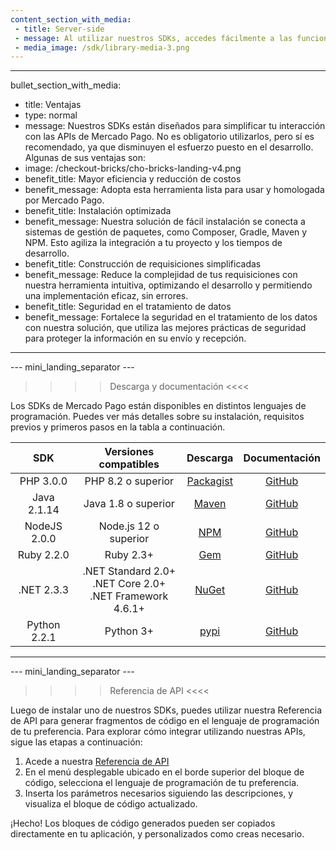 ```yaml
---
content_section_with_media: 
 - title: Server-side
 - message: Al utilizar nuestros SDKs, accedes fácilmente a las funcionalidades server-side de nuestras soluciones. Te permitirán crear diferentes transacciones, consultar sus estados, integrar pagos con tarjetas u otros medios, y realizar reembolsos o contracargos.
 - media_image: /sdk/library-media-3.png
---
```


---
bullet_section_with_media: 
 - title: Ventajas
 - type: normal
 - message: Nuestros SDKs están diseñados para simplificar tu interacción con las APIs de Mercado Pago. No es obligatorio utilizarlos, pero sí es recomendado, ya que disminuyen el esfuerzo puesto en el desarrollo. Algunas de sus ventajas son:
 - image: /checkout-bricks/cho-bricks-landing-v4.png
 - benefit_title: Mayor eficiencia y reducción de costos
 - benefit_message: Adopta esta herramienta lista para usar y homologada por Mercado Pago.
 - benefit_title: Instalación optimizada
 - benefit_message: Nuestra solución de fácil instalación se conecta a sistemas de gestión de paquetes, como Composer, Gradle, Maven y NPM. Esto agiliza la integración a tu proyecto y los tiempos de desarrollo. 
 - benefit_title: Construcción de requisiciones simplificadas
 - benefit_message: Reduce la complejidad de tus requisiciones con nuestra herramienta intuitiva, optimizando el desarrollo y permitiendo una implementación eficaz, sin errores.
 - benefit_title: Seguridad en el tratamiento de datos
 - benefit_message: Fortalece la seguridad en el tratamiento de los datos con nuestra solución, que utiliza las mejores prácticas de seguridad para proteger la información en su envío y recepción.
---

--- mini_landing_separator ---

>>>> Descarga y documentación <<<<

Los SDKs de Mercado Pago están disponibles en distintos lenguajes de programación. Puedes ver más detalles sobre su instalación, requisitos previos y primeros pasos en la tabla a continuación. 


|      SDK      |                    Versiones compatibles                   |  Descarga | Documentación |
|:-------------:|:--------------------------------------------------------:|:---------:|:------------:|
| PHP 3.0.0    | PHP 8.2 o superior  | [Packagist](https://packagist.org/packages/mercadopago/dx-php)| [GitHub](https://github.com/mercadopago/sdk-php)  |
| Java 2.1.14   | Java 1.8 o superior | [Maven](https://search.maven.org/artifact/com.mercadopago/sdk-java)    | [GitHub](https://github.com/mercadopago/sdk-java)    |
| NodeJS 2.0.0 | Node.js 12 o superior  | [NPM](https://www.npmjs.com/package/mercadopago)    | [GitHub](https://github.com/mercadopago/sdk-nodejs)   |
| Ruby 2.2.0    | Ruby 2.3+ | [Gem](https://rubygems.org/gems/mercadopago-sdk)   | [GitHub](https://github.com/mercadopago/sdk-ruby)    |
| .NET 2.3.3    | .NET Standard 2.0+ <br> .NET Core 2.0+  <br> .NET Framework 4.6.1+ | [NuGet](https://www.nuget.org/packages/mercadopago-sdk)   | [GitHub](https://github.com/mercadopago/sdk-dotnet)   |
| Python 2.2.1 | Python 3+   | [pypi](https://pypi.org/project/mercadopago/)   | [GitHub](https://github.com/mercadopago/sdk-python)     |
---

--- mini_landing_separator ---

>>>> Referencia de API <<<<

Luego de instalar uno de nuestros SDKs, puedes utilizar nuestra Referencia de API para generar fragmentos de código en el lenguaje de programación de tu preferencia. Para explorar cómo integrar utilizando nuestras APIs, sigue las etapas a continuación: 

1. Acede a nuestra [Referencia de API](https://www.mercadopago.com/developers/pt/reference)
2. En el menú desplegable ubicado en el borde superior del bloque de código, selecciona el lenguaje de programación de tu preferencia.
3. Inserta los parámetros necesarios siguiendo las descripciones, y visualiza el bloque de código actualizado.

¡Hecho! Los bloques de código generados pueden ser copiados directamente en tu aplicación, y personalizados como creas necesario.

